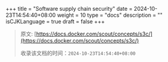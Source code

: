 +++
title = "Software supply chain security"
date = 2024-10-23T14:54:40+08:00
weight = 10
type = "docs"
description = ""
isCJKLanguage = true
draft = false
+++

> 原文: [https://docs.docker.com/scout/concepts/s3c/](https://docs.docker.com/scout/concepts/s3c/)
>
> 收录该文档的时间：`2024-10-23T14:54:40+08:00`
